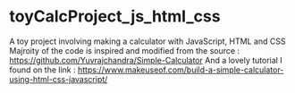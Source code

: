 # toyCalcProject_js_html_css
A toy project involving making a calculator with JavaScript, HTML and CSS
Majroity of the code is inspired and modified from the source : https://github.com/Yuvrajchandra/Simple-Calculator
And a lovely tutorial I found on the link : https://www.makeuseof.com/build-a-simple-calculator-using-html-css-javascript/
